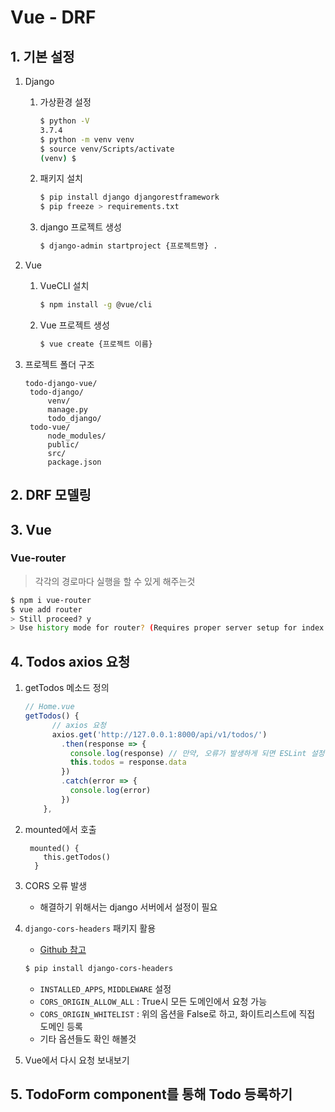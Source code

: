 # Vue - DRF

## 1. 기본 설정

1. Django

   1. 가상환경 설정

      ```bash
      $ python -V
      3.7.4
      $ python -m venv venv
      $ source venv/Scripts/activate
      (venv) $
      ```

      

   2. 패키지 설치

      ```bash
      $ pip install django djangorestframework
      $ pip freeze > requirements.txt
      ```

   3. django 프로젝트 생성

      ```bash
      $ django-admin startproject {프로젝트명} . 
      ```

      

2. Vue

   1. VueCLI 설치

      ```bash
      $ npm install -g @vue/cli
      ```

   2. Vue 프로젝트 생성

      ```bash
      $ vue create {프로젝트 이름}
      ```

3. 프로젝트 폴더 구조

   ```
   todo-django-vue/
   	todo-django/
   		venv/
   		manage.py
   		todo_django/
   	todo-vue/
   		node_modules/
   		public/
   		src/
   		package.json
   ```

## 2. DRF 모델링

## 3. Vue

### Vue-router

> 각각의 경로마다 실행을 할 수 있게 해주는것

```bash
$ npm i vue-router
$ vue add router
> Still proceed? y
> Use history mode for router? (Requires proper server setup for index fallback in production) y
```

## 4. Todos axios 요청

1. getTodos 메소드 정의

   ```javascript
   // Home.vue
   getTodos() {
         // axios 요청
         axios.get('http://127.0.0.1:8000/api/v1/todos/')
           .then(response => {
             console.log(response) // 만약, 오류가 발생하게 되면 ESLint 설정을 package.json에 추가
             this.todos = response.data
           })
           .catch(error => {
             console.log(error)
           })
       },
   ```

2. mounted에서 호출

   ```
    mounted() {
       this.getTodos()
     }
   ```

3. CORS 오류 발생

   * 해결하기 위해서는 django 서버에서 설정이 필요

4. `django-cors-headers` 패키지 활용

   * [Github 참고]( https://github.com/adamchainz/django-cors-headers )

   ```bash
   $ pip install django-cors-headers
   ```

   * `INSTALLED_APPS`, `MIDDLEWARE` 설정
   * `CORS_ORIGIN_ALLOW_ALL` : True시 모든 도메인에서 요청 가능
   * `CORS_ORIGIN_WHITELIST` : 위의 옵션을 False로 하고, 화이트리스트에 직접 도메인 등록
   * 기타 옵션들도 확인 해볼것

5. Vue에서 다시 요청 보내보기

## 5. TodoForm component를 통해 Todo 등록하기

